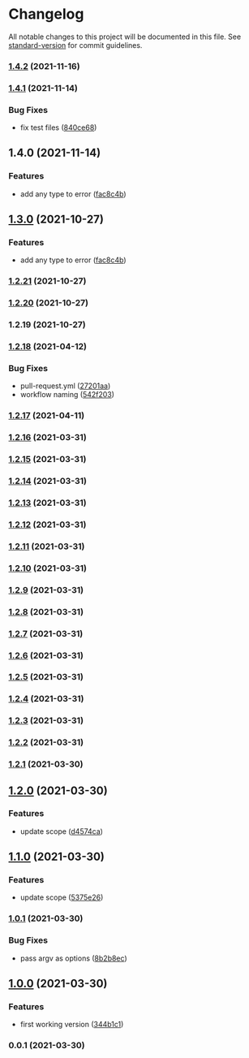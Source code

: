 # Changelog

All notable changes to this project will be documented in this file. See [standard-version](https://github.com/conventional-changelog/standard-version) for commit guidelines.

### [1.4.2](https://github.com/rdarida/lerna-templater/compare/v1.4.1...v1.4.2) (2021-11-16)

### [1.4.1](https://github.com/rdarida/lerna-templater/compare/v1.4.0...v1.4.1) (2021-11-14)


### Bug Fixes

* fix test files ([840ce68](https://github.com/rdarida/lerna-templater/commit/840ce683d216ef945bb0b63be46cac932412ce84))

## 1.4.0 (2021-11-14)


### Features

* add any type to error ([fac8c4b](https://github.com/rdarida/lerna-templater/commit/fac8c4ba68cb26cc4ad5a1421982e6f38783e235))

## [1.3.0](https://github.com/rdarida/lerna-templater/compare/v1.2.21...v1.3.0) (2021-10-27)


### Features

* add any type to error ([fac8c4b](https://github.com/rdarida/lerna-templater/commit/fac8c4ba68cb26cc4ad5a1421982e6f38783e235))

### [1.2.21](https://github.com/rdarida/lerna-templater/compare/v1.2.20...v1.2.21) (2021-10-27)

### [1.2.20](https://github.com/rdarida/lerna-templater/compare/v1.2.19...v1.2.20) (2021-10-27)

### 1.2.19 (2021-10-27)

### [1.2.18](https://github.com/rdarida/lerna-templater/compare/v1.2.17...v1.2.18) (2021-04-12)


### Bug Fixes

* pull-request.yml ([27201aa](https://github.com/rdarida/lerna-templater/commit/27201aa5295cbaa55ae0e2e5e748fbfe4923b7dc))
* workflow naming ([542f203](https://github.com/rdarida/lerna-templater/commit/542f2033960c5d25a4d94484987cfc60f9e18de0))

### [1.2.17](https://github.com/rdarida/lerna-templater/compare/v1.2.16...v1.2.17) (2021-04-11)

### [1.2.16](https://github.com/rdarida/lerna-templater/compare/v1.2.15...v1.2.16) (2021-03-31)

### [1.2.15](https://github.com/rdarida/lerna-templater/compare/v1.2.14...v1.2.15) (2021-03-31)

### [1.2.14](https://github.com/rdarida/lerna-templater/compare/v1.2.13...v1.2.14) (2021-03-31)

### [1.2.13](https://github.com/rdarida/lerna-templater/compare/v1.2.12...v1.2.13) (2021-03-31)

### [1.2.12](https://github.com/rdarida/lerna-templater/compare/v1.2.11...v1.2.12) (2021-03-31)

### [1.2.11](https://github.com/rdarida/lerna-templater/compare/v1.2.10...v1.2.11) (2021-03-31)

### [1.2.10](https://github.com/rdarida/lerna-templater/compare/v1.2.9...v1.2.10) (2021-03-31)

### [1.2.9](https://github.com/rdarida/lerna-templater/compare/v1.2.8...v1.2.9) (2021-03-31)

### [1.2.8](https://github.com/rdarida/lerna-templater/compare/v1.2.7...v1.2.8) (2021-03-31)

### [1.2.7](https://github.com/rdarida/lerna-templater/compare/v1.2.6...v1.2.7) (2021-03-31)

### [1.2.6](https://github.com/rdarida/lerna-templater/compare/v1.2.5...v1.2.6) (2021-03-31)

### [1.2.5](https://github.com/rdarida/lerna-templater/compare/v1.2.4...v1.2.5) (2021-03-31)

### [1.2.4](https://github.com/rdarida/lerna-templater/compare/v1.2.3...v1.2.4) (2021-03-31)

### [1.2.3](https://github.com/rdarida/lerna-templater/compare/v1.2.2...v1.2.3) (2021-03-31)

### [1.2.2](https://github.com/rdarida/lerna-templater/compare/v1.2.1...v1.2.2) (2021-03-31)

### [1.2.1](https://github.com/rdarida/lerna-templater/compare/v1.2.0...v1.2.1) (2021-03-30)

## [1.2.0](https://github.com/rdarida/lerna-templater/compare/v1.1.0...v1.2.0) (2021-03-30)


### Features

* update scope ([d4574ca](https://github.com/rdarida/lerna-templater/commit/d4574ca4933124bf0f7fe7b48a3d54f5fe35a11c))

## [1.1.0](https://github.com/rdarida/lerna-templater/compare/v1.0.1...v1.1.0) (2021-03-30)


### Features

* update scope ([5375e26](https://github.com/rdarida/lerna-templater/commit/5375e269b15e425eb2e7eecff031b67b489545a2))

### [1.0.1](https://github.com/rdarida/lerna-templater/compare/v1.0.0...v1.0.1) (2021-03-30)


### Bug Fixes

* pass argv as options ([8b2b8ec](https://github.com/rdarida/lerna-templater/commit/8b2b8ec687ea59f7ed4cabd9ba2e2212833d67d9))

## [1.0.0](https://github.com/rdarida/lerna-templater/compare/v0.0.1...v1.0.0) (2021-03-30)


### Features

* first working version ([344b1c1](https://github.com/rdarida/lerna-templater/commit/344b1c17de1ac7f180769831b84469b5022611e5))

### 0.0.1 (2021-03-30)
